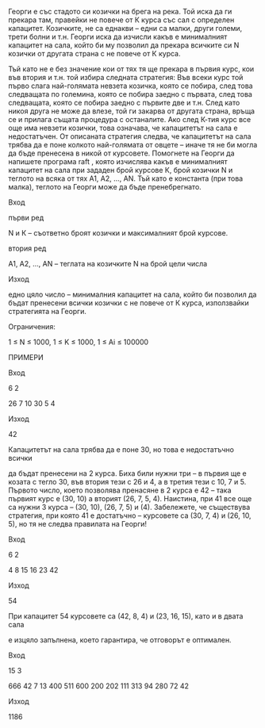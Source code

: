 Георги е със стадото си козички на брега на река. Той иска да ги прекара там, правейки не повече от К курса със сал с определен капацитет. Козичките, не са еднакви – едни са малки, други големи, трети болни и т.н. Георги иска да изчисли какъв е минималният капацитет на сала, който би му позволил да прекара всичките си N козички от другата страна с не повече от К курса.

Тъй като не е без значение кои от тях тя ще прекара в първия курс, кои във втория и т.н. той избира следната стратегия: Във всеки курс той първо слага най-голямата невзета козичка, която се побира, след това следващата по големина, която се побира заедно с първата, след това следващата, която се побира заедно с първите две и т.н. След като никоя друга не може да влезе, той ги закарва от другата страна, връща се и прилага същата процедура с останалите. Ако след К-тия курс все още има невзети козички, това означава, че капацитетът на сала е недостатъчен. От описаната стратегия следва, че капацитетът на сала трябва да е поне колкото най-голямата от овцете – иначе тя не би могла да бъде пренесена в никой от курсовете. Помогнете на Георги да напишете програма raft , която изчислява какъв е минималният капацитет на сала при зададен брой курсове К, брой козички N и теглото на всяка от тях A1, A2, …, AN. Тъй като е константа (при това малка), теглото на Георги може да бъде пренебрегнато.


Вход

първи ред

N и К – съответно броят козички и максималният брой курсове.

втория ред

A1, A2, …, AN – теглата на козичките N на брой цели числа


Изход

едно цяло число – минималния капацитет на сала, който би позволил да бъдат пренесени всички козички с не повече от К курса, използвайки стратегията на Георги.


Ограничения:

1 ≤ N ≤ 1000, 1 ≤ K ≤ 1000, 1 ≤ Ai ≤ 100000


ПРИМЕРИ


Вход

6 2

26 7 10 30 5 4

Изход

42

Капацитетът на сала трябва да е поне 30, но това е недостатъчно всички

да бъдат пренесени на 2 курса. Биха били нужни три – в първия ще е козата с тегло 30, във втория тези с 26 и 4, а в третия тези с 10, 7 и 5. Първото число, което позволява пренасяне в 2 курса е 42 – така първият курс е (30, 10) а вторият (26, 7, 5, 4). Наистина, при 41 все още са нужни 3 курса – (30, 10), (26, 7, 5) и (4). Забележете, че съществува стратегия, при която 41 е достатъчно – курсовете са (30, 7, 4) и (26, 10, 5), но тя не следва правилата на Георги!


Вход

6 2

4 8 15 16 23 42

Изход

54


При капацитет 54 курсовете са (42, 8, 4) и (23, 16, 15), като и в двата сала

е изцяло запълнена, което гарантира, че отговорът е оптимален.


Вход

15 3

666 42 7 13 400 511 600 200 202 111 313 94 280 72 42


Изход

1186
